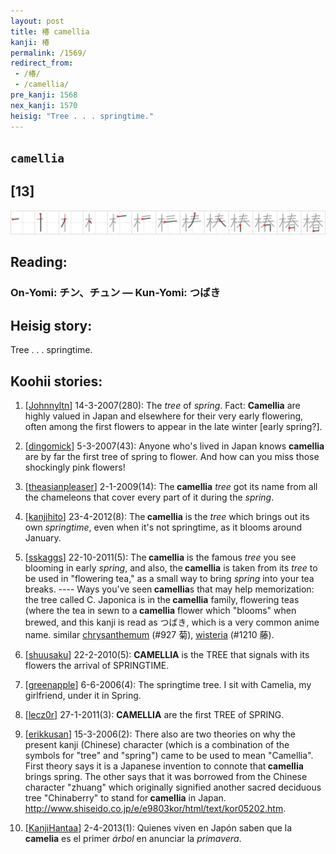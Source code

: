 ```yaml
---
layout: post
title: 椿 camellia
kanji: 椿
permalink: /1569/
redirect_from:
 - /椿/
 - /camellia/
pre_kanji: 1568
nex_kanji: 1570
heisig: "Tree . . . springtime."
---
```


## `camellia`

## [13]

<div class="stroke"><img src="../images/E6A4BF.png" /></div>

## Reading:

### On-Yomi: チン、チュン &mdash; Kun-Yomi: つばき

## Heisig story:

Tree . . . springtime.

## Koohii stories:

1) [<a href="http://kanji.koohii.com/profile/Johnnyltn">Johnnyltn</a>] 14-3-2007(280): The <em>tree</em> of <em>spring</em>. Fact: <strong>Camellia</strong> are highly valued in Japan and elsewhere for their very early flowering, often among the first flowers to appear in the late winter [early spring?].

2) [<a href="http://kanji.koohii.com/profile/dingomick">dingomick</a>] 5-3-2007(43): Anyone who&#039;s lived in Japan knows <strong>camellia</strong> are by far the first tree of spring to flower. And how can you miss those shockingly pink flowers!

3) [<a href="http://kanji.koohii.com/profile/theasianpleaser">theasianpleaser</a>] 2-1-2009(14): The<strong> camellia</strong> <em>tree</em> got its name from all the chameleons that cover every part of it during the <em>spring</em>.

4) [<a href="http://kanji.koohii.com/profile/kanjihito">kanjihito</a>] 23-4-2012(8): The<strong> camellia</strong> is the <em>tree</em> which brings out its own <em>springtime</em>, even when it&#039;s not springtime, as it blooms around January.

5) [<a href="http://kanji.koohii.com/profile/sskaggs">sskaggs</a>] 22-10-2011(5): The<strong> camellia</strong> is the famous <em>tree</em> you see blooming in early <em>spring</em>, and also, the<strong> camellia</strong> is taken from its <em>tree</em> to be used in &quot;flowering tea,&quot; as a small way to bring <em>spring</em> into your tea breaks. ---- Ways you&#039;ve seen<strong> camellia</strong>s that may help memorization: the tree called C. Japonica is in the<strong> camellia</strong> family, flowering teas (where the tea in sewn to a<strong> camellia</strong> flower which &quot;blooms&quot; when brewed, and this kanji is read as つばき, which is a very common anime name. similar <a href="../927">chrysanthemum</a> (#927 菊), <a href="../1210">wisteria</a> (#1210 藤).

6) [<a href="http://kanji.koohii.com/profile/shuusaku">shuusaku</a>] 22-2-2010(5): <strong>CAMELLIA</strong> is the TREE that signals with its flowers the arrival of SPRINGTIME.

7) [<a href="http://kanji.koohii.com/profile/greenapple">greenapple</a>] 6-6-2006(4): The springtime tree. I sit with Camelia, my girlfriend, under it in Spring.

8) [<a href="http://kanji.koohii.com/profile/lecz0r">lecz0r</a>] 27-1-2011(3): <strong>CAMELLIA</strong> are the first TREE of SPRING.

9) [<a href="http://kanji.koohii.com/profile/erikkusan">erikkusan</a>] 15-3-2006(2): There also are two theories on why the present kanji (Chinese) character (which is a combination of the symbols for &quot;tree&quot; and &quot;spring&quot;) came to be used to mean &quot;Camellia&quot;. First theory says it is a Japanese invention to connote that<strong> camellia</strong> brings spring. The other says that it was borrowed from the Chinese character &quot;zhuang&quot; which originally signified another sacred deciduous tree &quot;Chinaberry&quot; to stand for<strong> camellia</strong> in Japan. <a href="http://www.shiseido.co.jp/e/e9803kor/html/text/kor05202.htm">http://www.shiseido.co.jp/e/e9803kor/html/text/kor05202.htm</a>.

10) [<a href="http://kanji.koohii.com/profile/KanjiHantaa">KanjiHantaa</a>] 2-4-2013(1): Quienes viven en Japón saben que la <strong>camelia</strong> es el primer <em>árbol</em> en anunciar la <em>primavera</em>.
